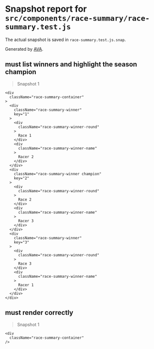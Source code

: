 # Snapshot report for `src/components/race-summary/race-summary.test.js`

The actual snapshot is saved in `race-summary.test.js.snap`.

Generated by [AVA](https://ava.li).

## must list winners and highlight the season champion

> Snapshot 1

    <div
      className="race-summary-container"
    >
      <div
        className="race-summary-winner"
        key="1"
      >
        <div
          className="race-summary-winner-round"
        >
          Race 1
        </div>
        <div
          className="race-summary-winner-name"
        >
          Racer 2
        </div>
      </div>
      <div
        className="race-summary-winner champion"
        key="2"
      >
        <div
          className="race-summary-winner-round"
        >
          Race 2
        </div>
        <div
          className="race-summary-winner-name"
        >
          Racer 3
        </div>
      </div>
      <div
        className="race-summary-winner"
        key="3"
      >
        <div
          className="race-summary-winner-round"
        >
          Race 3
        </div>
        <div
          className="race-summary-winner-name"
        >
          Racer 1
        </div>
      </div>
    </div>

## must render correctly

> Snapshot 1

    <div
      className="race-summary-container"
    />
